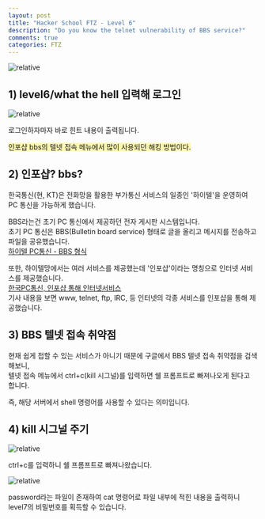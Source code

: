 ```yaml
---
layout: post
title: "Hacker School FTZ - Level 6"
description: "Do you know the telnet vulnerability of BBS service?"
comments: true
categories: FTZ
---
```


<img data-action="zoom" src='{{ "assets/ftz/level6/1.jpg" | relative_url }}' alt='relative'>  

## 1) level6/what the hell 입력해 로그인  

<img data-action="zoom" src='{{ "assets/ftz/level6/2.png" | relative_url }}' alt='relative'>  

로그인하자마자 바로 힌트 내용이 출력됩니다.  

<span style="background-color: #fff8b2">인포샵 bbs의 텔넷 접속 메뉴에서 많이 사용되던 해킹 방법이다.</span>  

## 2) 인포샵? bbs?  

한국통신(현, KT)은 전화망을 활용한 부가통신 서비스의 일종인 '하이텔'을 운영하여 PC 통신을 가능하게 했습니다.  

BBS라는건 초기 PC 통신에서 제공하던 전자 게시판 시스템입니다.  
초기 PC 통신은 BBS(Bulletin board service) 형태로 글을 올리고 메시지를 전송하고 파일을 공유했습니다.    
<a href="http://bit.ly/U2c8NY">하이텔 PC통신 - BBS 형식 </a>  

또한, 하이텔망에서는 여러 서비스를 제공했는데 '인포샵'이라는 명칭으로 인터넷 서비스를 제공했습니다.  
<a href="https://m.etnews.com/199609120030">한국PC통신, 인포샵 통해 인터넷서비스</a>  
기사 내용을 보면 www, telnet, ftp, IRC, 등 인터넷의 각종 서비스를 인포샵을 통해 제공했습니다.

## 3) BBS 텔넷 접속 취약점  

현재 쉽게 접할 수 있는 서비스가 아니기 때문에 구글에서 BBS 텔넷 접속 취약점을 검색해보니,  
텔넷 접속 메뉴에서 ctrl+c(kill 시그널)를 입력하면 쉘 프롬프트로 빠져나오게 된다고 합니다.  

즉, 해당 서버에서 shell 명령어를 사용할 수 있다는 의미입니다.  

## 4) kill 시그널 주기
  
<img data-action="zoom" src='{{ "assets/ftz/level6/3.png" | relative_url }}' alt='relative'>  

ctrl+c를 입력하니 쉘 프롬프트로 빠져나왔습니다.  

<img data-action="zoom" src='{{ "assets/ftz/level6/4.png" | relative_url }}' alt='relative'>  

password라는 파일이 존재하여 cat 명령어로 파일 내부에 적힌 내용을 출력하니 level7의 비밀번호를 획득할 수 있습니다.  